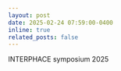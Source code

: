 ```yaml
---
layout: post
date: 2025-02-24 07:59:00-0400
inline: true
related_posts: false
---
```


INTERPHACE symposium 2025